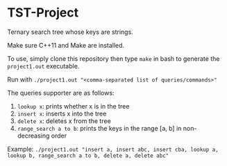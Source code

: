 # TST-Project
Ternary search tree whose keys are strings.

Make sure C++11 and Make are installed.

To use, simply clone this repository then type `make` in bash to generate the `project1.out` executable.

Run with `./project1.out "<comma-separated list of queries/commands>"`

The queries supporter are as follows:

1. `lookup x`:              prints whether x is in the tree
2. `insert x`:              inserts x into the tree
3. `delete x`:              deletes x from the tree
4. `range_search a to b`:   prints the keys in the range [a, b] in non-decreasing order

Example: `./project1.out "insert a, insert abc, insert cba, lookup a, lookup b, range_search a to b, delete a, delete abc"`
